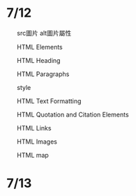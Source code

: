   
  <h1>7/12</h1>
  
  
  <ul>
    <p>src圖片  alt圖片屬性</p>
    <p>HTML Elements</p>
    <p> HTML Heading</p>
    <p> HTML Paragraphs</p>
    <p> style</p>
    <p> HTML Text Formatting</p>
    <p> HTML Quotation and Citation Elements</p>
    <p> HTML Links</p>    
    <p> HTML Images</p>    
    <p> HTML map</p>

  </ul>
  
 
 <h1>7/13</h1>
 